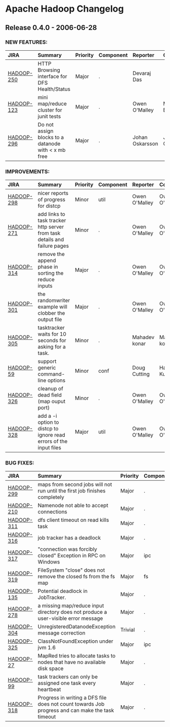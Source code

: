 
<!---
# Licensed to the Apache Software Foundation (ASF) under one
# or more contributor license agreements.  See the NOTICE file
# distributed with this work for additional information
# regarding copyright ownership.  The ASF licenses this file
# to you under the Apache License, Version 2.0 (the
# "License"); you may not use this file except in compliance
# with the License.  You may obtain a copy of the License at
#
#     http://www.apache.org/licenses/LICENSE-2.0
#
# Unless required by applicable law or agreed to in writing, software
# distributed under the License is distributed on an "AS IS" BASIS,
# WITHOUT WARRANTIES OR CONDITIONS OF ANY KIND, either express or implied.
# See the License for the specific language governing permissions and
# limitations under the License.
-->
# Apache Hadoop Changelog

## Release 0.4.0 - 2006-06-28



### NEW FEATURES:

| JIRA | Summary | Priority | Component | Reporter | Contributor |
|:---- |:---- | :--- |:---- |:---- |:---- |
| [HADOOP-250](https://issues.apache.org/jira/browse/HADOOP-250) | HTTP Browsing interface for DFS Health/Status |  Major | . | Devaraj Das |  |
| [HADOOP-123](https://issues.apache.org/jira/browse/HADOOP-123) | mini map/reduce cluster for junit tests |  Major | . | Owen O\'Malley | Milind Bhandarkar |
| [HADOOP-296](https://issues.apache.org/jira/browse/HADOOP-296) | Do not assign blocks to a datanode with \< x mb free |  Major | . | Johan Oskarsson | Johan Oskarsson |


### IMPROVEMENTS:

| JIRA | Summary | Priority | Component | Reporter | Contributor |
|:---- |:---- | :--- |:---- |:---- |:---- |
| [HADOOP-298](https://issues.apache.org/jira/browse/HADOOP-298) | nicer reports of progress for distcp |  Minor | util | Owen O\'Malley | Owen O\'Malley |
| [HADOOP-271](https://issues.apache.org/jira/browse/HADOOP-271) | add links to task tracker http server from task details and failure pages |  Minor | . | Owen O\'Malley | Owen O\'Malley |
| [HADOOP-314](https://issues.apache.org/jira/browse/HADOOP-314) | remove the append phase in sorting the reduce inputs |  Major | . | Owen O\'Malley | Owen O\'Malley |
| [HADOOP-301](https://issues.apache.org/jira/browse/HADOOP-301) | the randomwriter example will clobber the output file |  Major | . | Owen O\'Malley | Owen O\'Malley |
| [HADOOP-305](https://issues.apache.org/jira/browse/HADOOP-305) | tasktracker waits for 10 seconds for asking for a task. |  Minor | . | Mahadev konar | Mahadev konar |
| [HADOOP-59](https://issues.apache.org/jira/browse/HADOOP-59) | support generic command-line options |  Minor | conf | Doug Cutting | Hairong Kuang |
| [HADOOP-326](https://issues.apache.org/jira/browse/HADOOP-326) | cleanup of dead field (map ouput port) |  Minor | . | Owen O\'Malley | Owen O\'Malley |
| [HADOOP-328](https://issues.apache.org/jira/browse/HADOOP-328) | add a -i option to distcp to ignore read errors of the input files |  Major | util | Owen O\'Malley | Owen O\'Malley |


### BUG FIXES:

| JIRA | Summary | Priority | Component | Reporter | Contributor |
|:---- |:---- | :--- |:---- |:---- |:---- |
| [HADOOP-299](https://issues.apache.org/jira/browse/HADOOP-299) | maps from second jobs will not run until the first job finishes completely |  Major | . | Owen O\'Malley | Owen O\'Malley |
| [HADOOP-210](https://issues.apache.org/jira/browse/HADOOP-210) | Namenode not able to accept connections |  Major | . | Mahadev konar | Devaraj Das |
| [HADOOP-311](https://issues.apache.org/jira/browse/HADOOP-311) | dfs client timeout on read kills task |  Major | . | Owen O\'Malley | Owen O\'Malley |
| [HADOOP-316](https://issues.apache.org/jira/browse/HADOOP-316) | job tracker has a deadlock |  Major | . | Owen O\'Malley | Owen O\'Malley |
| [HADOOP-317](https://issues.apache.org/jira/browse/HADOOP-317) | "connection was forcibly closed" Exception in RPC on Windows |  Major | ipc | Konstantin Shvachko | Doug Cutting |
| [HADOOP-319](https://issues.apache.org/jira/browse/HADOOP-319) | FileSystem "close" does not remove the closed fs from the fs map |  Major | fs | Hairong Kuang | Hairong Kuang |
| [HADOOP-135](https://issues.apache.org/jira/browse/HADOOP-135) | Potential deadlock in JobTracker. |  Major | . | Konstantin Shvachko | Owen O\'Malley |
| [HADOOP-278](https://issues.apache.org/jira/browse/HADOOP-278) | a missing map/reduce input directory does not produce a user-visible error message |  Major | . | Owen O\'Malley | Owen O\'Malley |
| [HADOOP-304](https://issues.apache.org/jira/browse/HADOOP-304) | UnregisteredDatanodeException message correction |  Trivial | . | Konstantin Shvachko | Konstantin Shvachko |
| [HADOOP-325](https://issues.apache.org/jira/browse/HADOOP-325) | ClassNotFoundException under jvm 1.6 |  Major | ipc | Owen O\'Malley | Owen O\'Malley |
| [HADOOP-27](https://issues.apache.org/jira/browse/HADOOP-27) | MapRed tries to allocate tasks to nodes that have no available disk space |  Major | . | Mike Cafarella |  |
| [HADOOP-99](https://issues.apache.org/jira/browse/HADOOP-99) | task trackers can only be assigned one task every heartbeat |  Major | . | Owen O\'Malley | Owen O\'Malley |
| [HADOOP-318](https://issues.apache.org/jira/browse/HADOOP-318) | Progress in writing a DFS file does not count towards Job progress and can make the task timeout |  Major | . | Milind Bhandarkar | Milind Bhandarkar |


